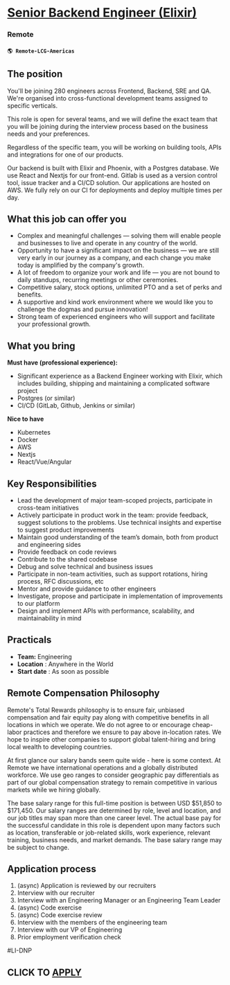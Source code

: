 # [Senior Backend Engineer (Elixir)](https://www.remotewlb.com/apply/senior-backend-engineer-elixir-125739)  
### Remote  
#### `🌎 Remote-LCG-Americas`  

## The position

You'll be joining 280 engineers across Frontend, Backend, SRE and QA. We're organised into cross-functional development teams assigned to specific verticals.

This role is open for several teams, and we will define the exact team that you will be joining during the interview process based on the business needs and your preferences.

Regardless of the specific team, you will be working on building tools, APIs and integrations for one of our products.

Our backend is built with Elixir and Phoenix, with a Postgres database. We use React and Nextjs for our front-end. Gitlab is used as a version control tool, issue tracker and a CI/CD solution. Our applications are hosted on AWS. We fully rely on our CI for deployments and deploy multiple times per day.

## **What this job can offer you**

  * Complex and meaningful challenges — solving them will enable people and businesses to live and operate in any country of the world.
  * Opportunity to have a significant impact on the business — we are still very early in our journey as a company, and each change you make today is amplified by the company's growth.
  * A lot of freedom to organize your work and life — you are not bound to daily standups, recurring meetings or other ceremonies.
  * Competitive salary, stock options, unlimited PTO and a set of perks and benefits.
  * A supportive and kind work environment where we would like you to challenge the dogmas and pursue innovation!
  * Strong team of experienced engineers who will support and facilitate your professional growth.

## What you bring

**Must have (professional experience):**

  * Significant experience as a Backend Engineer working with Elixir, which includes building, shipping and maintaining a complicated software project
  * Postgres (or similar)
  * CI/CD (GitLab, Github, Jenkins or similar)

**Nice to have**

  * Kubernetes
  * Docker
  * AWS
  * Nextjs
  * React/Vue/Angular

## Key Responsibilities

  * Lead the development of major team-scoped projects, participate in cross-team initiatives
  * Actively participate in product work in the team: provide feedback, suggest solutions to the problems. Use technical insights and expertise to suggest product improvements
  * Maintain good understanding of the team’s domain, both from product and engineering sides
  * Provide feedback on code reviews
  * Contribute to the shared codebase
  * Debug and solve technical and business issues
  * Participate in non-team activities, such as support rotations, hiring process, RFC discussions, etc
  * Mentor and provide guidance to other engineers
  * Investigate, propose and participate in implementation of improvements to our platform
  * Design and implement APIs with performance, scalability, and maintainability in mind

## Practicals

  * **Team:** Engineering
  * **Location** : Anywhere in the World
  * **Start date** : As soon as possible

## **Remote Compensation Philosophy**

Remote's Total Rewards philosophy is to ensure fair, unbiased compensation and fair equity pay along with competitive benefits in all locations in which we operate. We do not agree to or encourage cheap-labor practices and therefore we ensure to pay above in-location rates. We hope to inspire other companies to support global talent-hiring and bring local wealth to developing countries.

At first glance our salary bands seem quite wide - here is some context. At Remote we have international operations and a globally distributed workforce. We use geo ranges to consider geographic pay differentials as part of our global compensation strategy to remain competitive in various markets while we hiring globally.

The base salary range for this full-time position is between USD $51,850 to $171,450. Our salary ranges are determined by role, level and location, and our job titles may span more than one career level. The actual base pay for the successful candidate in this role is dependent upon many factors such as location, transferable or job-related skills, work experience, relevant training, business needs, and market demands. The base salary range may be subject to change.

## **Application process**

  1. (async) Application is reviewed by our recruiters
  2. Interview with our recruiter
  3. Interview with an Engineering Manager or an Engineering Team Leader
  4. (async) Code exercise
  5. (async) Code exercise review
  6. Interview with the members of the engineering team
  7. Interview with our VP of Engineering
  8. Prior employment verification check

#LI-DNP

  
## CLICK TO [APPLY](https://www.remotewlb.com/apply/senior-backend-engineer-elixir-125739)

